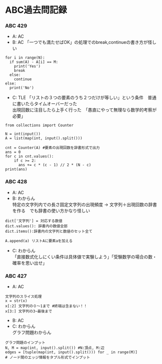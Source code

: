 # ABC過去問記録
### ABC 429
- A: AC
- B: AC
  「一つでも満たせばOK」の処理でのbreak,continueの書き方が怪しい</br>
```
for i in range(N):
  if sum(A) - A[i] == M:
    print('Yes')
    break
  else:
    continue
else:
  print('No')
```
- C: TLE
  「リストの３つの要素のうち２つだけが等しい」という条件　普通に書いたらタイムオーバーだった　</br>
  出現回数に注目したら上手く行った　「愚直にやって無理なら数学的考察が必要」
```
from collections import Counter

N = int(input())
A = list(map(int, input().split()))

cnt = Counter(A) #要素の出現回数を辞書形式で出力
ans = 0
for c in cnt.values():
    if c >= 2:
      ans += c * (c - 1) // 2 * (N - c)
print(ans)
```
### ABC 428
- A: AC
- B: わからん</br>
特定の文字列内での長さ固定文字列の出現頻度 → 文字列＋出現回数の辞書を作る　でも辞書の使い方かなり怪しい</br>
```
dict['文字列'] = 対応する数値
dict.values(): 辞書内の数値全部
dict.items():辞書内の文字列と数値のセット全て
```
```
A.append(a) リストAに要素aを加える
```
- C: わからん</br>
  「直接数式化しにくい条件は具体値で実験しよう」「受験数学の場合の数・確率を思い出せ」
### ABC 427
- A: AC
```
文字列のスライス処理
x = str(x)
x[:2] 文字列の０〜1まで #終端は含まない！！
x[3:] 文字列の3~最後まで
```
- B: AC
- C: わからん</br>
グラフ問題わからん
```
グラフ問題のインプット
N, M = map(int, input().split()) #N:頂点, M:辺
edges = [tuple(map(int, input().split())) for _ in range(M)]
# ノード間のエッジ情報をタプル形式でインプット
```
  
